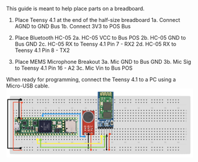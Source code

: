 This guide is meant to help place parts on a breadboard.

1. Place Teensy 4.1 at the end of the half-size breadboard
  1a. Connect AGND to GND Bus
  1b. Connect 3V3 to POS Bus
  
2. Place Bluetooth HC-05
  2a. HC-05 VCC to Bus POS
  2b. HC-05 GND to Bus GND
  2c. HC-05 RX to Teensy 4.1 Pin 7 - RX2 
  2d. HC-05 RX to Teensy 4.1 Pin 8 - TX2
 
3.  Place MEMS Microphone Breakout 
  3a. Mic GND to Bus GND
  3b. Mic Sig to Teensy 4.1 Pin 16 - A2
  3c. Mic Vin to Bus POS
  
When ready for programming, connect the Teensy 4.1 to a PC using a Micro-USB cable.
![](https://github.com/ThisGuyEddie/Interactive-Lab-Hub/blob/master/final_project/media/mems_breadboard.jpg)
